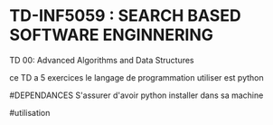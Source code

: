 # TD-INF5059 : SEARCH BASED SOFTWARE ENGINNERING 

TD 00: Advanced Algorithms and Data Structures

ce TD a 5 exercices 
le langage de programmation utiliser est python 

#DEPENDANCES
S'assurer d'avoir python installer dans sa machine 

#utilisation 





